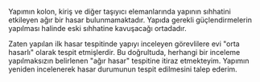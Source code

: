 Yapımın kolon, kiriş ve diğer taşıyıcı elemanlarında yapının sıhhatini etkileyen ağır bir hasar bulunmamaktadır. Yapıda gerekli güçlendirmelerin yapılması halinde eski sıhhatine kavuşacağı ortadadır.

Zaten yapılan ilk hasar tespitinde yapıyı inceleyen görevlilere evi "orta hasarlı" olarak tespit etmişlerdir. Bu doğrultuda, herhangi bir inceleme yapılmaksızın belirlenen "ağır hasar" tespitine itiraz etmekteyim. Yapımın yeniden incelenerek hasar durumunun tespit edilmesini talep ederim.
